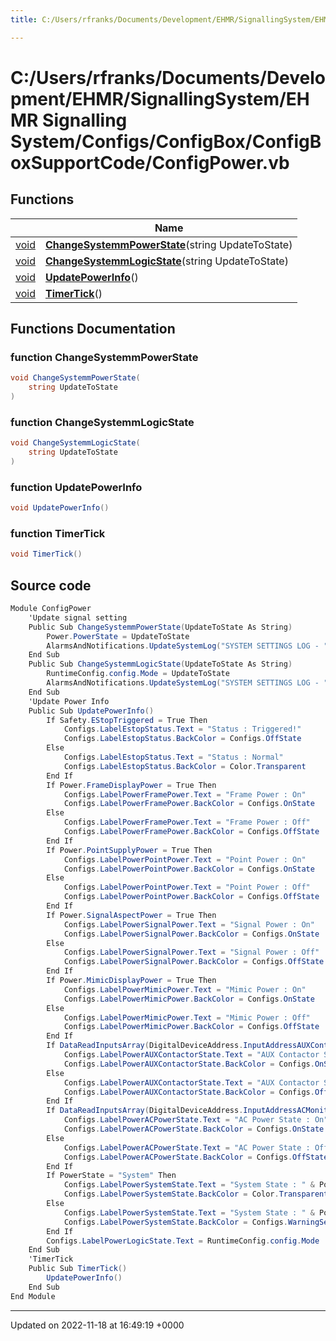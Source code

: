 ```yaml
---
title: C:/Users/rfranks/Documents/Development/EHMR/SignallingSystem/EHMR Signalling System/Configs/ConfigBox/ConfigBoxSupportCode/ConfigPower.vb

---
```


# C:/Users/rfranks/Documents/Development/EHMR/SignallingSystem/EHMR Signalling System/Configs/ConfigBox/ConfigBoxSupportCode/ConfigPower.vb



## Functions

|                | Name           |
| -------------- | -------------- |
| [void](/SignallingSystem-doc/mainsystem/Files/SerialPixelLeds_8vb/#variable-void) | **[ChangeSystemmPowerState](/SignallingSystem-doc/mainsystem/Files/ConfigPower_8vb/#function-changesystemmpowerstate)**(string UpdateToState) |
| [void](/SignallingSystem-doc/mainsystem/Files/SerialPixelLeds_8vb/#variable-void) | **[ChangeSystemmLogicState](/SignallingSystem-doc/mainsystem/Files/ConfigPower_8vb/#function-changesystemmlogicstate)**(string UpdateToState) |
| [void](/SignallingSystem-doc/mainsystem/Files/SerialPixelLeds_8vb/#variable-void) | **[UpdatePowerInfo](/SignallingSystem-doc/mainsystem/Files/ConfigPower_8vb/#function-updatepowerinfo)**() |
| [void](/SignallingSystem-doc/mainsystem/Files/SerialPixelLeds_8vb/#variable-void) | **[TimerTick](/SignallingSystem-doc/mainsystem/Files/ConfigPower_8vb/#function-timertick)**() |


## Functions Documentation

### function ChangeSystemmPowerState

```csharp
void ChangeSystemmPowerState(
    string UpdateToState
)
```


### function ChangeSystemmLogicState

```csharp
void ChangeSystemmLogicState(
    string UpdateToState
)
```


### function UpdatePowerInfo

```csharp
void UpdatePowerInfo()
```


### function TimerTick

```csharp
void TimerTick()
```




## Source code

```csharp
Module ConfigPower
    'Update signal setting
    Public Sub ChangeSystemmPowerState(UpdateToState As String)
        Power.PowerState = UpdateToState
        AlarmsAndNotifications.UpdateSystemLog("SYSTEM SETTINGS LOG - " & UserManagment.LoggedInUserName & " Updated System Power to " & UpdateToState)
    End Sub
    Public Sub ChangeSystemmLogicState(UpdateToState As String)
        RuntimeConfig.config.Mode = UpdateToState
        AlarmsAndNotifications.UpdateSystemLog("SYSTEM SETTINGS LOG - " & UserManagment.LoggedInUserName & " Updated System Logic to " & UpdateToState)
    End Sub
    'Update Power Info
    Public Sub UpdatePowerInfo()
        If Safety.EStopTriggered = True Then
            Configs.LabelEstopStatus.Text = "Status : Triggered!"
            Configs.LabelEstopStatus.BackColor = Configs.OffState
        Else
            Configs.LabelEstopStatus.Text = "Status : Normal"
            Configs.LabelEstopStatus.BackColor = Color.Transparent
        End If
        If Power.FrameDisplayPower = True Then
            Configs.LabelPowerFramePower.Text = "Frame Power : On"
            Configs.LabelPowerFramePower.BackColor = Configs.OnState
        Else
            Configs.LabelPowerFramePower.Text = "Frame Power : Off"
            Configs.LabelPowerFramePower.BackColor = Configs.OffState
        End If
        If Power.PointSupplyPower = True Then
            Configs.LabelPowerPointPower.Text = "Point Power : On"
            Configs.LabelPowerPointPower.BackColor = Configs.OnState
        Else
            Configs.LabelPowerPointPower.Text = "Point Power : Off"
            Configs.LabelPowerPointPower.BackColor = Configs.OffState
        End If
        If Power.SignalAspectPower = True Then
            Configs.LabelPowerSignalPower.Text = "Signal Power : On"
            Configs.LabelPowerSignalPower.BackColor = Configs.OnState
        Else
            Configs.LabelPowerSignalPower.Text = "Signal Power : Off"
            Configs.LabelPowerSignalPower.BackColor = Configs.OffState
        End If
        If Power.MimicDisplayPower = True Then
            Configs.LabelPowerMimicPower.Text = "Mimic Power : On"
            Configs.LabelPowerMimicPower.BackColor = Configs.OnState
        Else
            Configs.LabelPowerMimicPower.Text = "Mimic Power : Off"
            Configs.LabelPowerMimicPower.BackColor = Configs.OffState
        End If
        If DataReadInputsArray(DigitalDeviceAddress.InputAddressAUXContactorDetection) = 1 Then
            Configs.LabelPowerAUXContactorState.Text = "AUX Contactor State : Closed"
            Configs.LabelPowerAUXContactorState.BackColor = Configs.OnState
        Else
            Configs.LabelPowerAUXContactorState.Text = "AUX Contactor State : Open"
            Configs.LabelPowerAUXContactorState.BackColor = Configs.OffState
        End If
        If DataReadInputsArray(DigitalDeviceAddress.InputAddressACMonitor) = 1 Then
            Configs.LabelPowerACPowerState.Text = "AC Power State : On"
            Configs.LabelPowerACPowerState.BackColor = Configs.OnState
        Else
            Configs.LabelPowerACPowerState.Text = "AC Power State : Off"
            Configs.LabelPowerACPowerState.BackColor = Configs.OffState
        End If
        If PowerState = "System" Then
            Configs.LabelPowerSystemState.Text = "System State : " & PowerState
            Configs.LabelPowerSystemState.BackColor = Color.Transparent
        Else
            Configs.LabelPowerSystemState.Text = "System State : " & PowerState
            Configs.LabelPowerSystemState.BackColor = Configs.WarningSetting
        End If
        Configs.LabelPowerLogicState.Text = RuntimeConfig.config.Mode
    End Sub
    'TimerTick
    Public Sub TimerTick()
        UpdatePowerInfo()
    End Sub
End Module
```


-------------------------------

Updated on 2022-11-18 at 16:49:19 +0000
